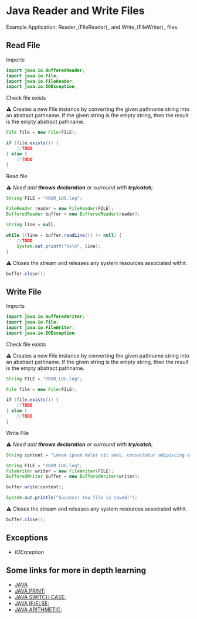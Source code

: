 # Java Reader and Write Files

Example Application: Reader_(FileReader)_ and Write_(FileWriter)_ files.

## Read File

Imports

```java
import java.io.BufferedReader;
import java.io.File;
import java.io.FileReader;
import java.io.IOException;
```

Check file exists

:warning: Creates a new File instance by converting the given pathname string into an abstract pathname. If the given string is the empty string, then the result is the empty abstract pathname.

```java
File file = new File(FILE);

if (file.exists()) {
	//TODO
} else {
	//TODO
}
```

Read file

:warning: _Need add **throws declaration** or surround with **try/catch**;_

```java
String FILE = "YOUR_LOG.log";

FileReader reader = new FileReader(FILE);
BufferedReader buffer = new BufferedReader(reader);

String line = null;

while ((line = buffer.readLine()) != null) {
	//TODO
	System.out.printf("%s\n", line);
}

```

:warning: Closes the stream and releases any system resources associated withit.

```java
buffer.close();
```


## Write File

Imports

```java
import java.io.BufferedWriter;
import java.io.File;
import java.io.FileWriter;
import java.io.IOException;
```

Check file exists

:warning: Creates a new File instance by converting the given pathname string into an abstract pathname. If the given string is the empty string, then the result is the empty abstract pathname.

```java
String FILE = "YOUR_LOG.log";

File file = new File(FILE);

if (file.exists()) {
	//TODO
} else {
	//TODO
}
```

Write File

:warning: _Need add **throws declaration** or surround with **try/catch**;_

```java
String content = "Lorem ipsum dolor sit amet, consectetur adipiscing elit.";

String FILE = "YOUR_LOG.log";
FileWriter writer = new FileWriter(FILE);
BufferedWriter buffer = new BufferedWriter(writer);

buffer.write(content);

System.out.println("Success! You file is saved!");
```

:warning: Closes the stream and releases any system resources associated withit.

```java
buffer.close();
```

## Exceptions

* _IOException_


## Some links for more in depth learning

* [JAVA](https://github.com/search?q=fefong%2Fjava)
* [JAVA PRINT](https://github.com/fefong/java_print);
* [JAVA SWITCH CASE](https://github.com/fefong/java_switch);
* [JAVA IF/ELSE](https://github.com/fefong/java_ifElse);
* [JAVA ARITHMETIC](https://github.com/fefong/java_calculator);
